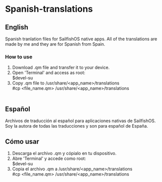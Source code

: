 # Spanish-translations
## English
Spanish tranlation files for SailfishOS native apps. All of the translations are made by me and they are for Spanish from Spain.
### How to use
1. Download .qm file and transfer it to your device.
2. Open 'Terminal' and access as root:<br>
  $devel-su
3. Copy .qm file to /usr/share/<app_name>/translations <br>
  #cp <file_name.qm> /usr/share/<app_name>/translations <br><br>
## Español
Archivos de traducción al español para aplicaciones nativas de SailfishOS. Soy la autora de todas las traducciones y son para español de España.
## Cómo usar
1. Descarga el archivo .qm y cópialo en tu dispositivo.
2. Abre 'Terminal' y accede como root:<br>
  $devel-su
3. Copia el archivo .qm a /usr/share/<app_name>/translations <br>
  #cp <file_name.qm> /usr/share/<app_name>/translations
